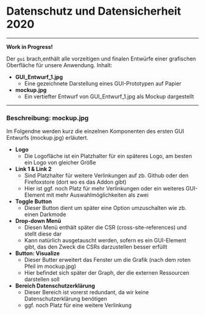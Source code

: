 # **Datenschutz und Datensicherheit 2020**
*****

**Work in Progress!**


Der `gui` brach,enthält alle vorzeitigen und finalen Entwürfe einer grafischen Oberfläche für unsere Anwendung. 
Inhalt: 

* **GUI_Entwurf_1.jpg**
  * Eine gezeichnete Darstellung eines GUI-Prototypen auf Papier
* **mockup.jpg**
  * Ein vertiefter Entwurf von GUI_Entwurf_1.jpg als Mockup dargestellt

****

### Beschreibung: mockup.jpg

Im Folgendne werden kurz die einzelnen Komponenten des ersten GUI Entwurfs (mockup.jpg) erläutert.

* **Logo**
    * Die Logofläche ist ein Platzhalter für ein späteres Logo, am besten ein Logo von gleicher Größe
* **Link 1 & Link 2**
    * Sind Platzhalter für weitere Verlinkungen auf zb. Github oder den Firefoxstore (dort wo es das Addon gibt)
    * Hier ist ggf. noch Platz für mehr Verlinkungen oder ein weiteres GUI-Element mit mehr Auswahlmöglichkeiten als zwei
* **Toggle Button**
    * Dieser Button dient um später eine Option umzuschalten wie zb. einen Darkmode
* **Drop-down Menü**
    * Diesen Menü enthält später die CSR (cross-site-references) und stellt diese dar
    * Kann natürlich ausgetauscht werden, sofern es ein GUI-Element gibt, das den Zweck die CSRs darzustellen besser erfüllt
* **Button: Visualize**
    * Dieser Butter erweitert das Fenster um die Grafik (nach dem roten Pfeil im mockup.jpg)
    * Hier befindet sich später der Graph, der die externen Ressourcen darstellen soll
* **Bereich Datenschutzerklärung**
    * Dieser Bereich ist vorerst redundant, da wir keine Datenschutzerklärung benötigen
    * ggf. noch Platz für eine weitere Verlinkung
